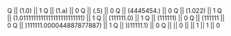 Q || (1.0) || 1
Q || (1.a) || 0
Q || (.5) || 0
Q || (4445454.) || 0
Q || (1.022) || 1
Q || (1.0111111111111111111111111) || 1
Q || (111111.0) || 1
Q || (111111) || 0
Q || (111111 || 0
Q || )111111.000044887877887) || 1
Q || ))11111.1) || 0
Q ||  || 0
 ||  || 1
 || 1 || 0
